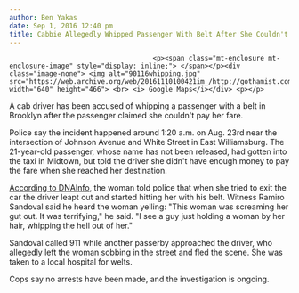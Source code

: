 ```yaml
---
author: Ben Yakas
date: Sep 1, 2016 12:40 pm
title: Cabbie Allegedly Whipped Passenger With Belt After She Couldn't Pay Fare
---
```


	
										<p><span class="mt-enclosure mt-enclosure-image" style="display: inline;"> </span></p><div class="image-none"> <img alt="90116whipping.jpg" src="https://web.archive.org/web/20161110100421im_/http://gothamist.com/attachments/byakas/90116whipping.jpg" width="640" height="466"> <br> <i> Google Maps</i></div> <p></p>

<p>A cab driver has been accused of whipping a passenger with a belt in Brooklyn after the passenger claimed she couldn&apos;t pay her fare.</p>

<p>Police say the incident happened around 1:20 a.m. on Aug. 23rd near the intersection of Johnson Avenue and White Street in East Williamsburg. The 21-year-old passenger, whose name has not been released, had gotten into the taxi in Midtown, but told the driver she didn&apos;t have enough money to pay the fare when she reached her destination.</p>

<p><a href="https://web.archive.org/web/20161110100421/https://www.dnainfo.com/new-york/20160831/williamsburg/cabbie-whips-passenger-with-belt-when-she-says-she-cant-pay-police-say">According to DNAInfo</a>, the woman told police that when she tried to exit the car the driver leapt out and started hitting her with his belt. Witness Ramiro Sandoval said he heard the woman yelling: &quot;This woman was screaming her gut out. It was terrifying,&quot; he said. &quot;I see a guy just holding a woman by her hair, whipping the hell out of her.&quot; </p>

<p>Sandoval called 911 while another passerby approached the driver, who allegedly left the woman sobbing in the street and fled the scene. She was taken to a local hospital for welts.</p>

<p>Cops say no arrests have been made, and the investigation is ongoing. </p>					
										
									
				